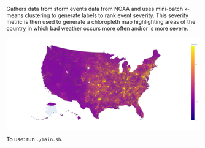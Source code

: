 Gathers data from storm events data from NOAA and uses mini-batch k-means clustering to generate labels to rank event severity. This severity metric is then used to generate a chloropleth map highlighting areas of the country in which bad weather occurs more often and/or is more severe.

![Normalized by county area](https://github.com/VioletteVanadium/severe_weather_history_chloropleth/blob/master/map.png)

To use: run <code>./main.sh</code>.
